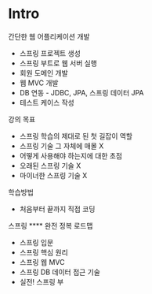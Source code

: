 # Intro

간단한 웹 어플리케이션 개발

* 스프링 프로젝트 생성
* 스프링 부트로 웹 서버 실행
* 회원 도메인 개발
* 웹  MVC 개발
* DB 연동 - JDBC, JPA,  스프링 데이터 JPA
* 테스트 케이스 작성

강의 목표

* 스프링 학습의 제대로 된 첫 길잡이 역할
* 스프링 기술 그 자체에 매몰 X
* 어떻게 사용해야 하는지에 대한 초점
* 오래된 스프링 기술 X
* 마이너한 스프링 기술 X

학습방법

* 처음부터 끝까지 직접 코딩

스프링 **** 완전 정복 로드맵

* 스프링 입문
* 스프링 핵심 원리
* 스프링 웹 MVC
* 스프링 DB 데이터 접근 기술
* 실전! 스프링 부



